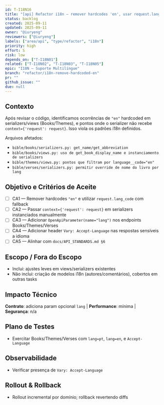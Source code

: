 ```yaml
---
id: T-I18N16
title: "[api] Refactor i18n — remover hardcodes 'en', usar request.lang_code e documentar lang"
status: backlog
created: 2025-09-11
updated: 2025-09-11
owner: "@iuryeng"
reviewers: ["@iuryeng"]
labels: ["area/api", "type/refactor", "i18n"]
priority: high
effort: S
risk: low
depends_on: ["T-I18N01"]
related: ["T-I18N02", "T-I18N03", "T-I18N05"]
epic: "I18N — Suporte Multilíngue"
branch: "refactor/i18n-remove-hardcoded-en"
pr: ""
github_issue: ""
due: null
---
```


## Contexto
Após revisar o código, identificamos ocorrências de `"en"` hardcoded em serializers/views (Books/Themes), e pontos onde o serializer não recebe `context={'request': request}`. Isso viola os padrões i18n definidos.

Arquivos afetados:
- `bible/books/serializers.py: get_name/get_abbreviation`
- `bible/books/views.py: uso de get_book_display_name e instanciamento de serializers`
- `bible/themes/views.py: pontos que filtram por language__code="en"`
- `bible/verses/serializers.py: permitir override de nome do livro por lang`

## Objetivo e Critérios de Aceite
- [ ] CA1 — Remover hardcodes `"en"` e utilizar `request.lang_code` com fallback
- [ ] CA2 — Passar `context={'request': request}` em serializers instanciados manualmente
- [ ] CA3 — Adicionar `OpenApiParameter(name="lang")` nos endpoints Books/Themes/Verses
- [ ] CA4 — Adicionar header `Vary: Accept-Language` nas respostas sensíveis a idioma
- [ ] CA5 — Alinhar com `docs/API_STANDARDS.md §6`

## Escopo / Fora do Escopo
- Inclui: ajustes leves em views/serializers existentes
- Não inclui: criação de modelos i18n (autores/comentários), cobertos em outras tasks

## Impacto Técnico
**Contrato**: adiciona param opcional `lang` | **Performance**: mínima | **Segurança**: n/a

## Plano de Testes
- Exercitar Books/Themes/Verses com `lang=pt`, `lang=en`, e `Accept-Language`

## Observabilidade
- Verificar presença de `Vary: Accept-Language`

## Rollout & Rollback
- Rollout incremental por domínio; rollback revertendo diffs
